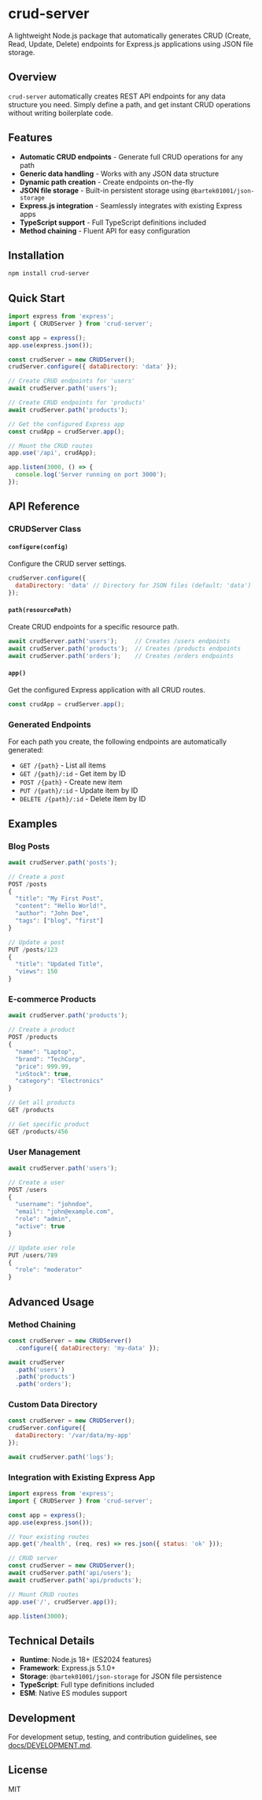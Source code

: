 # crud-server

A lightweight Node.js package that automatically generates CRUD (Create, Read, Update, Delete) endpoints for Express.js applications using JSON file storage.

## Overview

`crud-server` automatically creates REST API endpoints for any data structure you need. Simply define a path, and get instant CRUD operations without writing boilerplate code.

## Features

- **Automatic CRUD endpoints** - Generate full CRUD operations for any path
- **Generic data handling** - Works with any JSON data structure
- **Dynamic path creation** - Create endpoints on-the-fly
- **JSON file storage** - Built-in persistent storage using `@bartek01001/json-storage`
- **Express.js integration** - Seamlessly integrates with existing Express apps
- **TypeScript support** - Full TypeScript definitions included
- **Method chaining** - Fluent API for easy configuration

## Installation

```bash
npm install crud-server
```

## Quick Start

```javascript
import express from 'express';
import { CRUDServer } from 'crud-server';

const app = express();
app.use(express.json());

const crudServer = new CRUDServer();
crudServer.configure({ dataDirectory: 'data' });

// Create CRUD endpoints for 'users'
await crudServer.path('users');

// Create CRUD endpoints for 'products' 
await crudServer.path('products');

// Get the configured Express app
const crudApp = crudServer.app();

// Mount the CRUD routes
app.use('/api', crudApp);

app.listen(3000, () => {
  console.log('Server running on port 3000');
});
```

## API Reference

### CRUDServer Class

#### `configure(config)`
Configure the CRUD server settings.

```javascript
crudServer.configure({
  dataDirectory: 'data' // Directory for JSON files (default: 'data')
});
```

#### `path(resourcePath)`
Create CRUD endpoints for a specific resource path.

```javascript
await crudServer.path('users');     // Creates /users endpoints
await crudServer.path('products');  // Creates /products endpoints
await crudServer.path('orders');    // Creates /orders endpoints
```

#### `app()`
Get the configured Express application with all CRUD routes.

```javascript
const crudApp = crudServer.app();
```

### Generated Endpoints

For each path you create, the following endpoints are automatically generated:

- `GET /{path}` - List all items
- `GET /{path}/:id` - Get item by ID
- `POST /{path}` - Create new item
- `PUT /{path}/:id` - Update item by ID
- `DELETE /{path}/:id` - Delete item by ID

## Examples

### Blog Posts

```javascript
await crudServer.path('posts');

// Create a post
POST /posts
{
  "title": "My First Post",
  "content": "Hello World!",
  "author": "John Doe",
  "tags": ["blog", "first"]
}

// Update a post
PUT /posts/123
{
  "title": "Updated Title",
  "views": 150
}
```

### E-commerce Products

```javascript
await crudServer.path('products');

// Create a product
POST /products
{
  "name": "Laptop",
  "brand": "TechCorp",
  "price": 999.99,
  "inStock": true,
  "category": "Electronics"
}

// Get all products
GET /products

// Get specific product
GET /products/456
```

### User Management

```javascript
await crudServer.path('users');

// Create a user
POST /users
{
  "username": "johndoe",
  "email": "john@example.com",
  "role": "admin",
  "active": true
}

// Update user role
PUT /users/789
{
  "role": "moderator"
}
```

## Advanced Usage

### Method Chaining

```javascript
const crudServer = new CRUDServer()
  .configure({ dataDirectory: 'my-data' });

await crudServer
  .path('users')
  .path('products')
  .path('orders');
```

### Custom Data Directory

```javascript
const crudServer = new CRUDServer();
crudServer.configure({ 
  dataDirectory: '/var/data/my-app' 
});

await crudServer.path('logs');
```

### Integration with Existing Express App

```javascript
import express from 'express';
import { CRUDServer } from 'crud-server';

const app = express();
app.use(express.json());

// Your existing routes
app.get('/health', (req, res) => res.json({ status: 'ok' }));

// CRUD server
const crudServer = new CRUDServer();
await crudServer.path('api/users');
await crudServer.path('api/products');

// Mount CRUD routes
app.use('/', crudServer.app());

app.listen(3000);
```

## Technical Details

- **Runtime**: Node.js 18+ (ES2024 features)
- **Framework**: Express.js 5.1.0+
- **Storage**: `@bartek01001/json-storage` for JSON file persistence
- **TypeScript**: Full type definitions included
- **ESM**: Native ES modules support

## Development

For development setup, testing, and contribution guidelines, see [docs/DEVELOPMENT.md](docs/DEVELOPMENT.md).

## License

MIT
